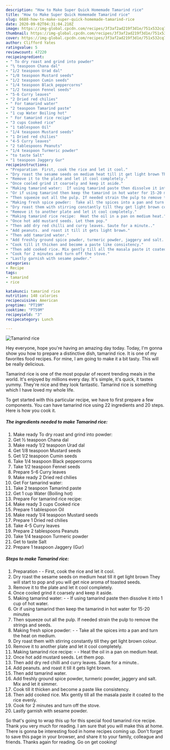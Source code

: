 ```yaml
---
description: "How to Make Super Quick Homemade Tamarind rice"
title: "How to Make Super Quick Homemade Tamarind rice"
slug: 6688-how-to-make-super-quick-homemade-tamarind-rice
date: 2020-09-02T04:31:04.210Z
image: https://img-global.cpcdn.com/recipes/3f3af2ad219f3d1e/751x532cq70/tamarind-rice-recipe-main-photo.jpg
thumbnail: https://img-global.cpcdn.com/recipes/3f3af2ad219f3d1e/751x532cq70/tamarind-rice-recipe-main-photo.jpg
cover: https://img-global.cpcdn.com/recipes/3f3af2ad219f3d1e/751x532cq70/tamarind-rice-recipe-main-photo.jpg
author: Clifford Yates
ratingvalue: 5
reviewcount: 47220
recipeingredient:
- " To dry roast and grind into powder"
- "½ teaspoon Chana dal"
- "1/2 teaspoon Urad dal"
- "1/8 teaspoon Mustard seeds"
- "1/2 teaspoon Cumin seeds"
- "1/4 teaspoon Black peppercorns"
- "1/2 teaspoon Fennel seeds"
- "5-6 Curry leaves"
- "2 Dried red chilies"
- " For tamarind water"
- "2 teaspoon Tamarind paste"
- "1 cup Water Boiling hot"
- " For tamarind rice recipe"
- "3 cups Cooked rice"
- "1 tablespoon Oil"
- "1/4 teaspoon Mustard seeds"
- "1 Dried red chilies"
- "4-5 Curry leaves"
- "2 tablespoons Peanuts"
- "1/4 teaspoon Turmeric powder"
- "to taste Salt"
- "1 teaspoon Jaggery Gur"
recipeinstructions:
- "Preparation  First, cook the rice and let it cool."
- "Dry roast the sesame seeds on medium heat till it get light brown They will start to pop and you will get nice aroma of toasted seeds."
- "Remove it to the plate and let it cool completely."
- "Once cooled grind it coarsely and keep it aside."
- "Making tamarind water:  If using tamarind paste then dissolve it into 1 cup of hot water."
- "Or if using tamarind then keep the tamarind in hot water for 15-20 minutes"
- "Then squeeze out all the pulp. If needed strain the pulp to remove the strings and seeds."
- "Making fresh spice powder:  Take all the spices into a pan and turn the heat on medium."
- "Dry roast them with stirring constantly till they get light brown colour."
- "Remove it to another plate and let it cool completely."
- "Making tamarind rice recipe:  Heat the oil in a pan on medium heat."
- "Once hot add mustard seeds. Let them pop."
- "Then add dry red chilli and curry leaves. Saute for a minute.."
- "Add peanuts. and roast it till it gets light brown."
- "Then add tamarind water."
- "Add freshly ground spice powder, turmeric powder, jaggery and salt. Mix and let it simmer."
- "Cook till it thicken and become a paste like consistency."
- "Then add cooked rice. Mix gently till all the masala paste it coated to the rice evenly."
- "Cook for 2 minutes and turn off the stove."
- "Lastly garnish with sesame powder."
categories:
- Recipe
tags:
- tamarind
- rice

katakunci: tamarind rice 
nutrition: 148 calories
recipecuisine: American
preptime: "PT19M"
cooktime: "PT59M"
recipeyield: "3"
recipecategory: Lunch

---
```



![Tamarind rice](https://img-global.cpcdn.com/recipes/3f3af2ad219f3d1e/751x532cq70/tamarind-rice-recipe-main-photo.jpg)

Hey everyone, hope you're having an amazing day today. Today, I'm gonna show you how to prepare a distinctive dish, tamarind rice. It is one of my favorites food recipes. For mine, I am going to make it a bit tasty. This will be really delicious.

Tamarind rice is one of the most popular of recent trending meals in the world. It's enjoyed by millions every day. It's simple, it's quick, it tastes yummy. They're nice and they look fantastic. Tamarind rice is something which I have loved my whole life.




To get started with this particular recipe, we have to first prepare a few components. You can have tamarind rice using 22 ingredients and 20 steps. Here is how you cook it.

<!--inarticleads1-->

##### The ingredients needed to make Tamarind rice:

1. Make ready  To dry roast and grind into powder:
1. Get ½ teaspoon Chana dal
1. Make ready 1/2 teaspoon Urad dal
1. Get 1/8 teaspoon Mustard seeds
1. Get 1/2 teaspoon Cumin seeds
1. Take 1/4 teaspoon Black peppercorns
1. Take 1/2 teaspoon Fennel seeds
1. Prepare 5-6 Curry leaves
1. Make ready 2 Dried red chilies
1. Get  For tamarind water:
1. Take 2 teaspoon Tamarind paste
1. Get 1 cup Water (Boiling hot)
1. Prepare  For tamarind rice recipe:
1. Make ready 3 cups Cooked rice
1. Prepare 1 tablespoon Oil
1. Make ready 1/4 teaspoon Mustard seeds
1. Prepare 1 Dried red chilies
1. Take 4-5 Curry leaves
1. Prepare 2 tablespoons Peanuts
1. Take 1/4 teaspoon Turmeric powder
1. Get to taste Salt
1. Prepare 1 teaspoon Jaggery (Gur)




<!--inarticleads2-->

##### Steps to make Tamarind rice:

1. Preparation -  - First, cook the rice and let it cool.
1. Dry roast the sesame seeds on medium heat till it get light brown They will start to pop and you will get nice aroma of toasted seeds.
1. Remove it to the plate and let it cool completely.
1. Once cooled grind it coarsely and keep it aside.
1. Making tamarind water: -  - If using tamarind paste then dissolve it into 1 cup of hot water.
1. Or if using tamarind then keep the tamarind in hot water for 15-20 minutes
1. Then squeeze out all the pulp. If needed strain the pulp to remove the strings and seeds.
1. Making fresh spice powder: -  - Take all the spices into a pan and turn the heat on medium.
1. Dry roast them with stirring constantly till they get light brown colour.
1. Remove it to another plate and let it cool completely.
1. Making tamarind rice recipe: -  - Heat the oil in a pan on medium heat.
1. Once hot add mustard seeds. Let them pop.
1. Then add dry red chilli and curry leaves. Saute for a minute..
1. Add peanuts. and roast it till it gets light brown.
1. Then add tamarind water.
1. Add freshly ground spice powder, turmeric powder, jaggery and salt. Mix and let it simmer.
1. Cook till it thicken and become a paste like consistency.
1. Then add cooked rice. Mix gently till all the masala paste it coated to the rice evenly.
1. Cook for 2 minutes and turn off the stove.
1. Lastly garnish with sesame powder.




So that's going to wrap this up for this special food tamarind rice recipe. Thank you very much for reading. I am sure that you will make this at home. There is gonna be interesting food in home recipes coming up. Don't forget to save this page in your browser, and share it to your family, colleague and friends. Thanks again for reading. Go on get cooking!
